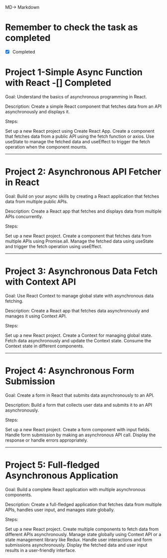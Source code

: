 MD-> Markdown

# Remember to check the task as completed

-[X] Completed

# Project 1-Simple Async Function with React -[] Completed

Goal: Understand the basics of asynchronous programming in React.

Description: Create a simple React component that fetches data from an API asynchronously and displays it.

Steps:

Set up a new React project using Create React App.
Create a component that fetches data from a public API using the fetch function or axios.
Use useState to manage the fetched data and useEffect to trigger the fetch operation when the component mounts.

---

# Project 2: Asynchronous API Fetcher in React

Goal: Build on your async skills by creating a React application that fetches data from multiple public APIs.

Description: Create a React app that fetches and displays data from multiple APIs concurrently.

Steps:

Set up a new React project.
Create a component that fetches data from multiple APIs using Promise.all.
Manage the fetched data using useState and trigger the fetch operation using useEffect.

---

# Project 3: Asynchronous Data Fetch with Context API

Goal: Use React Context to manage global state with asynchronous data fetching.

Description: Create a React app that fetches data asynchronously and manages it using Context API.

Steps:

Set up a new React project.
Create a Context for managing global state.
Fetch data asynchronously and update the Context state.
Consume the Context state in different components.

---

# Project 4: Asynchronous Form Submission

Goal: Create a form in React that submits data asynchronously to an API.

Description: Build a form that collects user data and submits it to an API asynchronously.

Steps:

Set up a new React project.
Create a form component with input fields.
Handle form submission by making an asynchronous API call.
Display the response or handle errors appropriately.

---

# Project 5: Full-fledged Asynchronous Application

Goal: Build a complete React application with multiple asynchronous components.

Description: Create a full-fledged application that fetches data from multiple APIs, handles user input, and manages state globally.

Steps:

Set up a new React project.
Create multiple components to fetch data from different APIs asynchronously.
Manage state globally using Context API or a state management library like Redux.
Handle user interactions and form submissions asynchronously.
Display the fetched data and user input results in a user-friendly interface.
